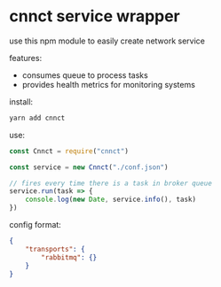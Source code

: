 # cnnct service wrapper

use this npm module to easily create network service

features:

- consumes queue to process tasks
- provides health metrics for monitoring systems

install:

```bash
yarn add cnnct
```

use:

```javascript
const Cnnct = require("cnnct")

const service = new Cnnct("./conf.json")

// fires every time there is a task in broker queue
service.run(task => {
    console.log(new Date, service.info(), task)
})
```

config format:

```json
{
    "transports": {
        "rabbitmq": {}
    }
}
```
